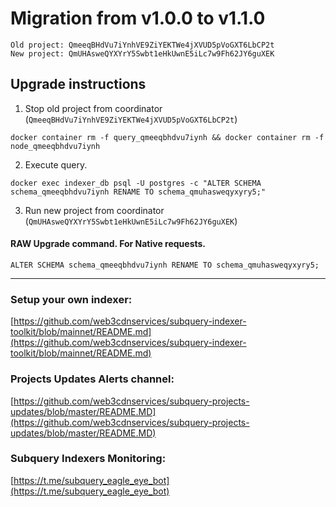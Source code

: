 # Migration from v1.0.0 to v1.1.0
```
Old project: QmeeqBHdVu7iYnhVE9ZiYEKTWe4jXVUD5pVoGXT6LbCP2t
New project: QmUHAsweQYXYrY5Swbt1eHkUwnE5iLc7w9Fh62JY6guXEK
```


## Upgrade instructions
 1) Stop old project from coordinator (`QmeeqBHdVu7iYnhVE9ZiYEKTWe4jXVUD5pVoGXT6LbCP2t`)

```
docker container rm -f query_qmeeqbhdvu7iynh && docker container rm -f node_qmeeqbhdvu7iynh
```

 2) Execute query.

```
docker exec indexer_db psql -U postgres -c "ALTER SCHEMA schema_qmeeqbhdvu7iynh RENAME TO schema_qmuhasweqyxyry5;"

```

 3) Run new project from coordinator (`QmUHAsweQYXYrY5Swbt1eHkUwnE5iLc7w9Fh62JY6guXEK`)

#### RAW Upgrade command. For Native requests.
`ALTER SCHEMA schema_qmeeqbhdvu7iynh RENAME TO schema_qmuhasweqyxyry5;`


___
### Setup your own indexer:

[https://github.com/web3cdnservices/subquery-indexer-toolkit/blob/mainnet/README.md](https://github.com/web3cdnservices/subquery-indexer-toolkit/blob/mainnet/README.md)

### Projects Updates Alerts channel:

[https://github.com/web3cdnservices/subquery-projects-updates/blob/master/README.MD](https://github.com/web3cdnservices/subquery-projects-updates/blob/master/README.MD)

### Subquery Indexers Monitoring:

[https://t.me/subquery_eagle_eye_bot](https://t.me/subquery_eagle_eye_bot)
